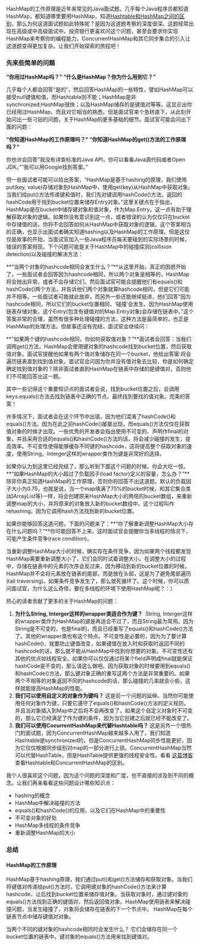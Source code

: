 HashMap的工作原理是近年来常见的Java面试题。几乎每个Java程序员都知道HashMap，都知道哪里要用HashMap，知道[Hashtable和HashMap之间的区别](http://www.importnew.com/7010.html)，那么为何这道面试题如此特殊呢？是因为这道题考察的深度很深。这题经常出现在高级或中高级面试中。投资银行更喜欢问这个问题，甚至会要求你实现HashMap来考察你的编程能力。ConcurrentHashMap和其它同步集合的引入让这道题变得更加复杂。让我们开始探索的旅程吧！

### 先来些简单的问题

**“你用过HashMap吗？” “什么是HashMap？你为什么用到它？”**

几乎每个人都会回答“是的”，然后回答HashMap的一些特性，譬如HashMap可以接受null键值和值，而Hashtable则不能；HashMap是非synchronized;HashMap很快；以及HashMap储存的是键值对等等。这显示出你已经用过HashMap，而且对它相当的熟悉。但是面试官来个急转直下，从此刻开始问出一些刁钻的问题，关于HashMap的更多基础的细节。面试官可能会问出下面的问题：

**“你知道HashMap的工作原理吗？” “你知道HashMap的get\(\)方法的工作原理吗？”**

你也许会回答“我没有详查标准的Java API，你可以看看Java源代码或者Open JDK。”“我可以用Google找到答案。”

但一些面试者可能可以给出答案，“HashMap是基于hashing的原理，我们使用put\(key, value\)存储对象到HashMap中，使用get\(key\)从HashMap中获取对象。当我们给put\(\)方法传递键和值时，我们先对键调用hashCode\(\)方法，返回的hashCode用于找到bucket位置来储存Entry对象。”这里关键点在于指出，HashMap是在bucket中储存键对象和值对象，作为Map.Entry。这一点有助于理解获取对象的逻辑。如果你没有意识到这一点，或者错误的认为仅仅只在bucket中存储值的话，你将不会回答如何从HashMap中获取对象的逻辑。这个答案相当的正确，也显示出面试者确实知道hashing以及HashMap的工作原理。但是这仅仅是故事的开始，当面试官加入一些Java程序员每天要碰到的实际场景的时候，错误的答案频现。下个问题可能是关于HashMap中的碰撞探测\(collision detection\)以及碰撞的解决方法：

**“当两个对象的hashcode相同会发生什么？”**从这里开始，真正的困惑开始了，一些面试者会回答因为hashcode相同，所以两个对象是相等的，HashMap将会抛出异常，或者不会存储它们。然后面试官可能会提醒他们有equals\(\)和hashCode\(\)两个方法，并告诉他们两个对象就算hashcode相同，但是它们可能并不相等。一些面试者可能就此放弃，而另外一些还能继续挺进，他们回答“因为hashcode相同，所以它们的bucket位置相同，‘碰撞’会发生。因为HashMap使用链表存储对象，这个Entry\(包含有键值对的Map.Entry对象\)会存储在链表中。”这个答案非常的合理，虽然有很多种处理碰撞的方法，这种方法是最简单的，也正是HashMap的处理方法。但故事还没有完结，面试官会继续问：

**“如果两个键的hashcode相同，你如何获取值对象？”**面试者会回答：当我们调用get\(\)方法，HashMap会使用键对象的hashcode找到bucket位置，然后获取值对象。面试官提醒他如果有两个值对象储存在同一个bucket，他给出答案:将会遍历链表直到找到值对象。面试官会问因为你并没有值对象去比较，你是如何确定确定找到值对象的？除非面试者直到HashMap在链表中存储的是键值对，否则他们不可能回答出这一题。

其中一些记得这个重要知识点的面试者会说，找到bucket位置之后，会调用keys.equals\(\)方法去找到链表中正确的节点，最终找到要找的值对象。完美的答案！

许多情况下，面试者会在这个环节中出错，因为他们混淆了hashCode\(\)和equals\(\)方法。因为在此之前hashCode\(\)屡屡出现，而equals\(\)方法仅仅在获取值对象的时候才出现。一些优秀的开发者会指出使用不可变的、声明作final的对象，并且采用合适的equals\(\)和hashCode\(\)方法的话，将会减少碰撞的发生，提高效率。不可变性使得能够缓存不同键的hashcode，这将提高整个获取对象的速度，使用String，Interger这样的wrapper类作为键是非常好的选择。

如果你认为到这里已经完结了，那么听到下面这个问题的时候，你会大吃一惊。**“如果HashMap的大小超过了负载因子\(load factor\)定义的容量，怎么办？”**除非你真正知道HashMap的工作原理，否则你将回答不出这道题。默认的负载因子大小为0.75，也就是说，当一个map填满了75%的bucket时候，和其它集合类\(如ArrayList等\)一样，将会创建原来HashMap大小的两倍的bucket数组，来重新调整map的大小，并将原来的对象放入新的bucket数组中。这个过程叫作rehashing，因为它调用hash方法找到新的bucket位置。

如果你能够回答这道问题，下面的问题来了：**“你了解重新调整HashMap大小存在什么问题吗？”**你可能回答不上来，这时面试官会提醒你当多线程的情况下，可能产生条件竞争\(race condition\)。

当重新调整HashMap大小的时候，确实存在条件竞争，因为如果两个线程都发现HashMap需要重新调整大小了，它们会同时试着调整大小。在调整大小的过程中，存储在链表中的元素的次序会反过来，因为移动到新的bucket位置的时候，HashMap并不会将元素放在链表的尾部，而是放在头部，这是为了避免尾部遍历\(tail traversing\)。如果条件竞争发生了，那么就死循环了。这个时候，你可以质问面试官，为什么这么奇怪，要在多线程的环境下使用HashMap呢？：）

热心的读者贡献了更多的关于HashMap的问题：

1. **为什么String, Interger这样的wrapper类适合作为键？**
    String, Interger这样的wrapper类作为HashMap的键是再适合不过了，而且String最为常用。因为String是不可变的，也是final的，而且已经重写了equals\(\)和hashCode\(\)方法了。其他的wrapper类也有这个特点。不可变性是必要的，因为为了要计算hashCode\(\)，就要防止键值改变，如果键值在放入时和获取时返回不同的hashcode的话，那么就不能从HashMap中找到你想要的对象。不可变性还有其他的优点如线程安全。如果你可以仅仅通过将某个field声明成final就能保证hashCode是不变的，那么请这么做吧。因为获取对象的时候要用到equals\(\)和hashCode\(\)方法，那么键对象正确的重写这两个方法是非常重要的。如果两个不相等的对象返回不同的hashcode的话，那么碰撞的几率就会小些，这样就能提高HashMap的性能。
2. **我们可以使用自定义的对象作为键吗？**
   这是前一个问题的延伸。当然你可能使用任何对象作为键，只要它遵守了equals\(\)和hashCode\(\)方法的定义规则，并且当对象插入到Map中之后将不会再改变了。如果这个自定义对象时不可变的，那么它已经满足了作为键的条件，因为当它创建之后就已经不能改变了。
3. **我们可以使用CocurrentHashMap来代替Hashtable吗？**
   这是另外一个很热门的面试题，因为ConcurrentHashMap越来越多人用了。我们知道Hashtable是synchronized的，但是ConcurrentHashMap同步性能更好，因为它仅仅根据同步级别对map的一部分进行上锁。ConcurrentHashMap当然可以代替HashTable，但是HashTable提供更强的线程安全性。看看
   [这篇博客](http://javarevisited.blogspot.sg/2011/04/difference-between-concurrenthashmap.html)
   查看Hashtable和ConcurrentHashMap的区别。

我个人很喜欢这个问题，因为这个问题的深度和广度，也不直接的涉及到不同的概念。让我们再来看看这些问题设计哪些知识点：

* hashing的概念
* HashMap中解决碰撞的方法
* equals\(\)和hashCode\(\)的应用，以及它们在HashMap中的重要性
* 不可变对象的好处
* HashMap多线程的条件竞争
* 重新调整HashMap的大小

### 总结

#### HashMap的工作原理

HashMap基于hashing原理，我们通过put\(\)和get\(\)方法储存和获取对象。当我们将键值对传递给put\(\)方法时，它调用键对象的hashCode\(\)方法来计算hashcode，让后找到bucket位置来储存值对象。当获取对象时，通过键对象的equals\(\)方法找到正确的键值对，然后返回值对象。HashMap使用链表来解决碰撞问题，当发生碰撞了，对象将会储存在链表的下一个节点中。 HashMap在每个链表节点中储存键值对对象。

当两个不同的键对象的hashcode相同时会发生什么？ 它们会储存在同一个bucket位置的链表中。键对象的equals\(\)方法用来找到键值对。

